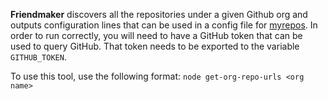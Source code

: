 **Friendmaker** discovers all the repositories under a given Github org and outputs configuration lines that can be used in a config file for [myrepos](https://myrepos.branchable.com/). In order to run correctly, you will need to have a GitHub token that can be used to query GitHub. That token needs to be exported to the variable `GITHUB_TOKEN`.

To use this tool, use the following format:
`node get-org-repo-urls <org name>`
